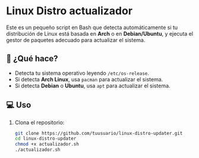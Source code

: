 # Linux Distro actualizador

Este es un pequeño script en Bash que detecta automáticamente si tu distribución de Linux está basada en **Arch** o en **Debian/Ubuntu**, y ejecuta el gestor de paquetes adecuado para actualizar el sistema.

## 🧠 ¿Qué hace?

- Detecta tu sistema operativo leyendo `/etc/os-release`.
- Si detecta **Arch Linux**, usa `pacman` para actualizar el sistema.
- Si detecta **Debian** o **Ubuntu**, usa `apt` para actualizar el sistema.

## 💻 Uso

1. Clona el repositorio:
   ```bash
   git clone https://github.com/tuusuario/linux-distro-updater.git
   cd linux-distro-updater
   chmod +x actualizador.sh
   ./actualizador.sh


